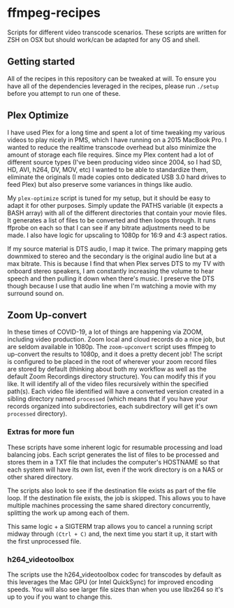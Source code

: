 # ffmpeg-recipes

Scripts for different video transcode scenarios. These scripts are written for ZSH on OSX but should work/can be adapted for any OS and shell.

## Getting started

All of the recipes in this repository can be tweaked at will. To ensure you have all of the dependencies leveraged in the recipes, please run `./setup` before you attempt to run one of these.

## Plex Optimize

I have used Plex for a long time and spent a lot of time tweaking my various videos to play nicely in PMS, which I have running on a 2015 MacBook Pro. I wanted to reduce the realtime transcode overhead but also minimize the amount of storage each file requires. Since my Plex content had a lot of different source types (I've been producing video since 2004, so I had SD, HD, AVI, h264, DV, MOV, etc) I wanted to be able to standardize them, eliminate the originals (I made copies onto dedicated USB 3.0 hard drives to feed Plex) but also preserve some variances in things like audio.

My `plex-optimize` script is tuned for my setup, but it should be easy to adapt it for other purposes. Simply update the PATHS variable (it expects a BASH array) with all of the different directories that contain your movie files. It generates a list of files to be converted and then loops through. It runs ffprobe on each so that I can see if any bitrate adjustments need to be made. I also have logic for upscaling to 1080p for 16:9 and 4:3 aspect ratios.

If my source material is DTS audio, I map it twice. The primary mapping gets downmixed to stereo and the secondary is the original audio line but at a max bitrate. This is because I find that when Plex serves DTS to my TV with onboard stereo speakers, I am constantly increasing the volume to hear speech and then pulling it down when there's music. I preserve the DTS though because I use that audio line when I'm watching a movie with my surround sound on.

## Zoom Up-convert

In these times of COVID-19, a lot of things are happening via ZOOM, including video production. Zoom local and cloud records do a nice job, but are seldom available in 1080p. The `zoom-upconvert` script uses ffmpeg to up-convert the results to 1080p, and it does a pretty decent job! The script is configured to be placed in the root of wherever your zoom record files are stored by default (thinking about both my workflow as well as the default Zoom Recordings directory structure). You can modify this if you like. It will identify all of the video files recursively within the specified path(s). Each video file identified will have a converted version created in a sibling directory named `processed` (which means that if you have your records organized into subdirectories, each subdirectory will get it's own `processed` directory).

### Extras for more fun

These scripts have some inherent logic for resumable processing and load balancing jobs. Each script generates the list of files to be processed and stores them in a TXT file that includes the computer's HOSTNAME so that each system will have its own list, even if the work directory is on a NAS or other shared directory.

The scripts also look to see if the destination file exists as part of the file loop. If the destination file exists, the job is skipped. This allows you to have multiple machines processing the same shared directory concurrently, splitting the work up among each of them.

This same logic + a SIGTERM trap allows you to cancel a running script midway through `(Ctrl + C)` and, the next time you start it up, it start with the first unprocessed file.

### h264_videotoolbox

The scripts use the h264_videotoolbox codec for transcodes by default as this leverages the Mac GPU (or Intel QuickSync) for improved encoding speeds. You will also see larger file sizes than when you use libx264 so it's up to you if you want to change this.
